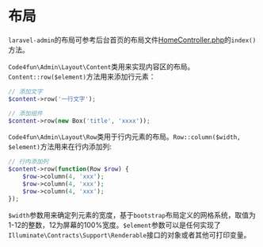 # 布局

`laravel-admin`的布局可参考后台首页的布局文件[HomeController.php](/src/Commands/stubs/ExampleController.stub)的`index()`方法。

`Code4fun\Admin\Layout\Content`类用来实现内容区的布局。`Content::row($element)`方法用来添加行元素：

```php
// 添加文字
$content->row('一行文字');

// 添加组件
$content->row(new Box('title', 'xxxx'));


```

`Code4fun\Admin\Layout\Row`类用于行内元素的布局。`Row::column($width, $element)`方法用来在行内添加列:

```php
// 行内添加列
$content->row(function(Row $row) {
    $row->column(4, 'xxx');
    $row->column(4, 'xxx');
    $row->column(4, 'xxx');
});

```
`$width`参数用来确定列元素的宽度，基于`bootstrap`布局定义的网格系统，取值为1-12的整数，12为屏幕的100%宽度。`$element`参数可以是任何实现了`Illuminate\Contracts\Support\Renderable`接口的对象或者其他可打印变量。
